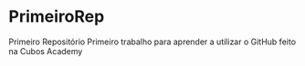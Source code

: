 # PrimeiroRep
Primeiro Repositório 
Primeiro trabalho para aprender a utilizar o GitHub feito na Cubos Academy
